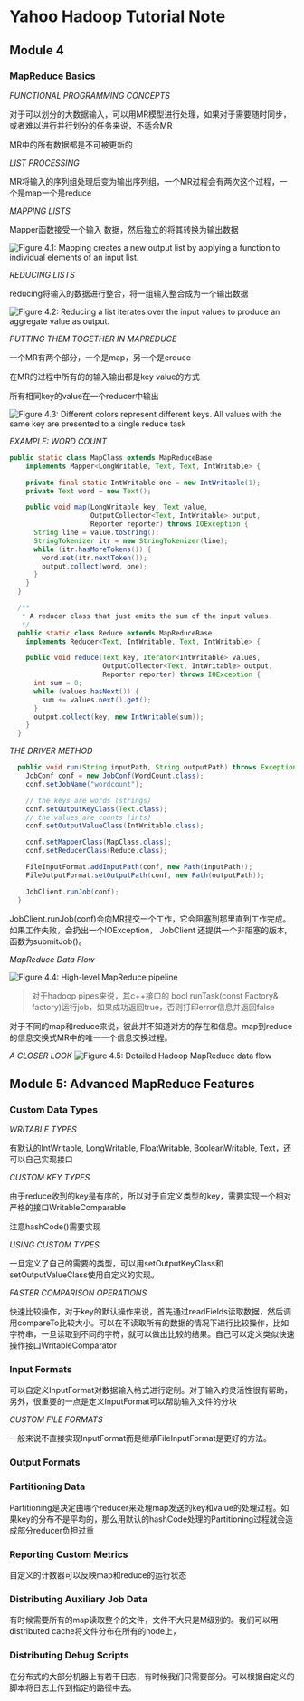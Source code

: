 # Yahoo Hadoop Tutorial Note

## Module 4

### MapReduce Basics

*FUNCTIONAL PROGRAMMING CONCEPTS*

对于可以划分的大数据输入，可以用MR模型进行处理，如果对于需要随时同步，或者难以进行并行划分的任务来说，不适合MR

MR中的所有数据都是不可被更新的

*LIST PROCESSING*

MR将输入的序列组处理后变为输出序列组，一个MR过程会有两次这个过程，一个是map一个是reduce

*MAPPING LISTS*

Mapper函数接受一个输入 数据，然后独立的将其转换为输出数据

![Figure 4.1: Mapping creates a new output list by applying a function to individual elements of an input list.](http://farm3.static.flickr.com/2151/3529146569_f80eb39a44_o.png)

*REDUCING LISTS*

reducing将输入的数据进行整合，将一组输入整合成为一个输出数据

![Figure 4.2: Reducing a list iterates over the input values to produce an aggregate value as output.](http://farm4.static.flickr.com/3213/3529959720_273aca53fe_o.png)

*PUTTING THEM TOGETHER IN MAPREDUCE*

一个MR有两个部分，一个是map，另一个是erduce

在MR的过程中所有的的输入输出都是key value的方式

所有相同key的value在一个reducer中输出

![Figure 4.3: Different colors represent different keys. All values with the same key are presented to a single reduce task](http://farm4.static.flickr.com/3602/3529959740_6756f2f531_o.png)

*EXAMPLE: WORD COUNT*

```java
public static class MapClass extends MapReduceBase
    implements Mapper<LongWritable, Text, Text, IntWritable> {

    private final static IntWritable one = new IntWritable(1);
    private Text word = new Text();

    public void map(LongWritable key, Text value,
                    OutputCollector<Text, IntWritable> output,
                    Reporter reporter) throws IOException {
      String line = value.toString();
      StringTokenizer itr = new StringTokenizer(line);
      while (itr.hasMoreTokens()) {
        word.set(itr.nextToken());
        output.collect(word, one);
      }
    }
  }

  /**
   * A reducer class that just emits the sum of the input values.
   */
  public static class Reduce extends MapReduceBase
    implements Reducer<Text, IntWritable, Text, IntWritable> {

    public void reduce(Text key, Iterator<IntWritable> values,
                       OutputCollector<Text, IntWritable> output,
                       Reporter reporter) throws IOException {
      int sum = 0;
      while (values.hasNext()) {
        sum += values.next().get();
      }
      output.collect(key, new IntWritable(sum));
    }
  }
```
*THE DRIVER METHOD*

```java
  public void run(String inputPath, String outputPath) throws Exception {
    JobConf conf = new JobConf(WordCount.class);
    conf.setJobName("wordcount");

    // the keys are words (strings)
    conf.setOutputKeyClass(Text.class);
    // the values are counts (ints)
    conf.setOutputValueClass(IntWritable.class);

    conf.setMapperClass(MapClass.class);
    conf.setReducerClass(Reduce.class);

    FileInputFormat.addInputPath(conf, new Path(inputPath));
    FileOutputFormat.setOutputPath(conf, new Path(outputPath));

    JobClient.runJob(conf);
  }
```
JobClient.runJob(conf)会向MR提交一个工作，它会阻塞到那里直到工作完成。如果工作失败，会扔出一个IOException，
JobClient 还提供一个非阻塞的版本, 函数为submitJob()。

*MapReduce Data Flow*

![Figure 4.4: High-level MapReduce pipeline](http://farm4.static.flickr.com/3126/3529146657_5b5d025a5f_o.png)

>对于hadoop pipes来说，其c++接口的 bool runTask(const Factory& factory)运行job，如果成功返回true，否则打印error信息并返回false

对于不同的map和reduce来说，彼此并不知道对方的存在和信息。map到reduce的信息交换式MR中的唯一一个信息交换过程。

*A CLOSER LOOK*
![Figure 4.5: Detailed Hadoop MapReduce data flow](http://farm3.static.flickr.com/2275/3529146683_c8247ff6db_o.png)


## Module 5: Advanced MapReduce Features

### Custom Data Types

*WRITABLE TYPES*

有默认的IntWritable, LongWritable, FloatWritable, BooleanWritable, Text，还可以自己实现接口

*CUSTOM KEY TYPES*

由于reduce收到的key是有序的，所以对于自定义类型的key，需要实现一个相对严格的接口WritableComparable

注意hashCode()需要实现

*USING CUSTOM TYPES*

一旦定义了自己的需要的类型，可以用setOutputKeyClass和setOutputValueClass使用自定义的实现。

*FASTER COMPARISON OPERATIONS*

快速比较操作，对于key的默认操作来说，首先通过readFields读取数据，然后调用compareTo比较大小。可以在不读取所有的数据的情况下进行比较操作，比如字符串，一旦读取到不同的字符，就可以做出比较的结果。自己可以定义类似快速操作接口WritableComparator 

### Input Formats

可以自定义InputFormat对数据输入格式进行定制。对于输入的灵活性很有帮助，另外，很重要的一点是定义InputFormat可以帮助输入文件的分块

*CUSTOM FILE FORMATS*

一般来说不直接实现InputFormat而是继承FileInputFormat是更好的方法。

### Output Formats

### Partitioning Data

Partitioning是决定由哪个reducer来处理map发送的key和value的处理过程。如果key的分布不是平均的，那么用默认的hashCode处理的Partitioning过程就会造成部分reducer负担过重

### Reporting Custom Metrics

自定义的计数器可以反映map和reduce的运行状态

### Distributing Auxiliary Job Data

有时候需要所有的map读取整个的文件，文件不大只是M级别的。我们可以用distributed cache将文件分布在所有的node上，

### Distributing Debug Scripts

在分布式的大部分机器上有若干日志，有时候我们只需要部分。可以根据自定义的脚本将日志上传到指定的路径中去。

